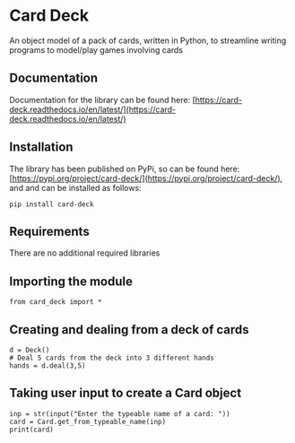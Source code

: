 Card Deck
=========

An object model of a pack of cards, written in Python, to streamline writing programs to model/play games involving cards


Documentation
-------------

Documentation for the library can be found here: [https://card-deck.readthedocs.io/en/latest/](https://card-deck.readthedocs.io/en/latest/)

Installation
------------

The library has been published on PyPi, so can be found here: [https://pypi.org/project/card-deck/](https://pypi.org/project/card-deck/), and and can be installed as follows:

``` {python}
pip install card-deck
```

Requirements
------------

There are no additional required libraries

Importing the module
--------------------

``` {python}
from card_deck import *
```

Creating and dealing from a deck of cards
-----------------------------------------

``` {python}
d = Deck()
# Deal 5 cards from the deck into 3 different hands
hands = d.deal(3,5)
```

Taking user input to create a Card object
-----------------------------------------

``` {python}
inp = str(input("Enter the typeable name of a card: "))
card = Card.get_from_typeable_name(inp)
print(card)
```

